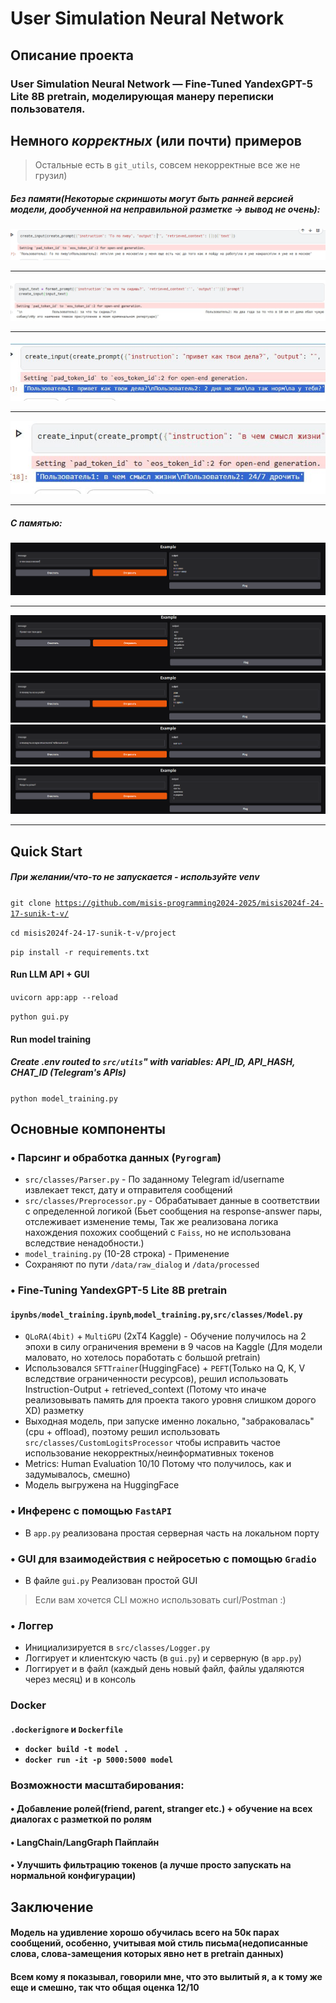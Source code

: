 <h1>User Simulation Neural Network</h1>

<h2>Описание проекта</h2>

<h3>User Simulation Neural Network — Fine-Tuned YandexGPT-5 Lite 8B pretrain, моделирующая манеру переписки
пользователя.</h3>

<h2>Немного <i>корректных</i> (или почти) примеров</h2>
<blockquote>Остальные есть в <code>git_utils</code>, совсем некорректные все же не грузил)</blockquote>

<h5>Без памяти(Некоторые скриншоты могут быть ранней версией модели, дообученной на неправильной разметке -> вывод не очень):</h5>
<img src="https://github.com/SoberSinceToday/Fine-Tuning-YaGPT5/blob/main/git_utils/pic0.png"></img>
<hr>
<img src="https://github.com/SoberSinceToday/Fine-Tuning-YaGPT5/blob/main/git_utils/incorrect_pic2.jpg"></img>
<hr>
<img src="https://github.com/SoberSinceToday/Fine-Tuning-YaGPT5/blob/main/git_utils/pic8.jpg"</img>
<hr>
<img src="https://github.com/SoberSinceToday/Fine-Tuning-YaGPT5/blob/main/git_utils/incorrect_pic1.jpg"></img>
<hr> 
<h5>С памятью:</h5>
<img src="https://github.com/SoberSinceToday/Fine-Tuning-YaGPT5/blob/main/git_utils/pic2.png"></img>
<hr>
<img src="https://github.com/SoberSinceToday/Fine-Tuning-YaGPT5/blob/main/git_utils/pic4.4.png"></img>
<img src="https://github.com/SoberSinceToday/Fine-Tuning-YaGPT5/blob/main/git_utils/pic4.1.png"></img>
<img src="https://github.com/SoberSinceToday/Fine-Tuning-YaGPT5/blob/main/git_utils/pic4.3.png"></img>
<img src="https://github.com/SoberSinceToday/Fine-Tuning-YaGPT5/blob/main/git_utils/pic4.2.png"></img>
<hr>

<h2>Quick Start</h2>
<h5>При желании/что-то не запускается - используйте venv</h5>

<code>git clone https://github.com/misis-programming2024-2025/misis2024f-24-17-sunik-t-v/</code>

<code>cd misis2024f-24-17-sunik-t-v/project</code>

<code>pip install -r requirements.txt</code>

<h4>Run LLM API + GUI</h4>

<code>uvicorn app:app --reload</code>

<code>python gui.py</code>

<h4>Run model training</h4>

<h5>Create .env routed to <code>src/utils</code>" with variables: API_ID, API_HASH, CHAT_ID (Telegram's APIs)</h5>

<code>python model_training.py</code>

<h2>Основные компоненты</h2>

<h3>• Парсинг и обработка данных (<code>Pyrogram</code>)</h3>
<ul>
  <li><code>src/classes/Parser.py</code> - По заданному Telegram id/username извлекает текст, дату и
отправителя сообщений
  </li>

  <li><code>src/classes/Preprocessor.py</code> - Обрабатывает данные в соответствии с определенной логикой (Бьет сообщения на response-answer пары, отслеживает изменение темы, Так же реализована логика нахождения похожих сообщений с <code>Faiss</code>, но не использована вследствие ненадобности.)</li>
  <li><code>model_training.py</code> (10-28 строка) - Применение</li>
  <li>Сохраняют по пути <code>/data/raw_dialog</code> и <code>/data/processed</code></li>
</ul>

<h3>• Fine-Tuning YandexGPT-5 Lite 8B pretrain
<h4><code>ipynbs/model_training.ipynb</code>,<code>model_training.py</code>,<code>src/classes/Model.py</code></h3></h4>
<ul>
    <li><code>QLoRA(4bit)</code> + <code>MultiGPU</code> (2xT4 Kaggle) - Обучение получилось на 2 эпохи в силу ограничения времени в 9 часов на Kaggle (Для модели маловато, но хотелось поработать с большой pretrain)</li>
    <li>Использовался <code>SFTTrainer</code>(HuggingFace) + <code>PEFT</code>(Только на Q, K, V вследствие ограниченности ресурсов), решил использовать Instruction-Output + retrieved_context (Потому что иначе реализовывать память для проекта такого уровня слишком дорого XD) разметку</li>
    <li>Выходная модель, при запуске именно локально, "забраковалась" (cpu + offload), поэтому решил использовать <code>src/classes/CustomLogitsProcessor</code> чтобы исправить частое использование некорректных/неинформативных токенов</li>
    <li>Metrics: Human Evaluation 10/10 Потому что получилось, как и задумывалось, смешно)</li>
    <li>Модель выгружена на HuggingFace</li>
</ul>

<h3>• Инференс с помощью <code>FastAPI</code></h3>
<ul>
    <li>В <code>app.py</code> реализована простая серверная часть на локальном порту</li>
</ul>

<h3>• GUI для взаимодействия с нейросетью с помощью <code>Gradio</code></h3>
<ul>
    <li>В файле <code>gui.py</code> Реализован простой GUI</li>
</ul>
<blockquote>Если вам хочется CLI можно использовать curl/Postman :)</blockquote>

<h3>• Логгер</h3>
<ul>
<li> Инициализируется в <code>src/classes/Logger.py</code></li>
<li> Логгирует и клиентскую часть (в <code>gui.py</code>) и серверную (в <code>app.py</code>)</li>
<li> Логгирует и в файл (каждый день новый файл, файлы удаляются через месяц) и в консоль</li>
</ul>

<h3>Docker</h3>
<h4><code>.dockerignore</code> и <code>Dockerfile</code>
<ul>
<li><code>docker build -t model .</code></li>
<li><code>docker run -it -p 5000:5000 model</code></li>
</ul>

<h3>Возможности масштабирования:</h3>

<h4>• Добавление ролей(friend, parent, stranger etc.) + обучение на всех диалогах с разметкой по ролям</h3>

<h4>• LangChain/LangGraph Пайплайн

<h4>• Улучшить фильтрацию токенов (а лучше просто запускать на нормальной конфигурации)


<h2> Заключение </h2>

<h4>Модель на удивление хорошо обучилась всего на 50к парах сообщений, особенно, учитывая мой стиль письма(недописанные
слова, слова-замещения которых явно нет в pretrain данных)</h4>
<h4>Всем кому я показывал, говорили мне, что это вылитый я, а к тому же еще и смешно, так что общая оценка <h>12/10</h></h4>
